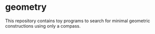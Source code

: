 # geometry
This repository contains toy programs to search for minimal geometric
constructions using only a compass.
